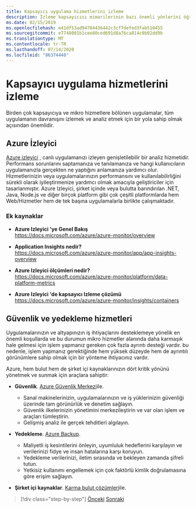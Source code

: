 ```yaml
---
title: Kapsayıcı uygulama hizmetlerini izleme
description: İzleme kapsayıcısı mimarilerinin bazı önemli yönlerini öğrenin
ms.date: 02/15/2019
ms.openlocfilehash: e41df53ad94784436442c3cf7defed3fab510455
ms.sourcegitcommit: e7748001b1cee80ced691d8a76ca814c0b02dd9b
ms.translationtype: MT
ms.contentlocale: tr-TR
ms.lasthandoff: 07/14/2020
ms.locfileid: "86374448"
---
```

# <a name="monitor-containerized-application-services"></a>Kapsayıcı uygulama hizmetlerini izleme

Birden çok kapsayıcıya ve mikro hizmetlere bölünen uygulamalar, tüm uygulamanın davranışını izlemek ve analiz etmek için bir yola sahip olmak açısından önemlidir.

## <a name="azure-monitor"></a>Azure İzleyici

[Azure izleyici](https://azure.microsoft.com/services/monitor/) , canlı uygulamanızı izleyen genişletilebilir bir analiz hizmetidir. Performans sorunlarını saptamanıza ve tanılamanıza ve hangi kullanıcıların uygulamanızla gerçekten ne yaptığını anlamanıza yardımcı olur. Hizmetlerinizin veya uygulamalarınızın performansını ve kullanılabilirliğini sürekli olarak iyileştirmenize yardımcı olmak amacıyla geliştiriciler için tasarlanmıştır. Azure Izleyici, şirket içinde veya bulutta barındırılan .NET, Java, Node.js ve diğer birçok platform gibi çok çeşitli platformlarda hem Web/Hizmetler hem de tek başına uygulamalarla birlikte çalışmaktadır.

### <a name="additional-resources"></a>Ek kaynaklar

- **Azure Izleyici 'ye Genel Bakış** \
  <https://docs.microsoft.com/azure/azure-monitor/overview>

- **Application Insights nedir?** \
  <https://docs.microsoft.com/azure/azure-monitor/app/app-insights-overview>

- **Azure Izleyici ölçümleri nedir?** \
  <https://docs.microsoft.com/azure/azure-monitor/platform/data-platform-metrics>

- **Azure Izleyici 'de kapsayıcı Izleme çözümü** \
  <https://docs.microsoft.com/azure/azure-monitor/insights/containers>

## <a name="security-and-backup-services"></a>Güvenlik ve yedekleme hizmetleri

Uygulamalarınızın ve altyapınızın iş ihtiyaçlarını desteklemeye yönelik en önemli koşullarda ve bu durumun mikro hizmetler alanında daha karmaşık hale gelmesi için işlem yapmanız gereken çok fazla ayrıntı desteği vardır. bu nedenle, işlem yapmanız gerektiğinde hem yüksek düzeyde hem de ayrıntılı görünümlere sahip olmak için bir yönteme ihtiyacınız vardır.

Azure, hem bulut hem de şirket içi kaynaklarınızın dört kritik yönünü yönetmek ve sunmak için araçlara sahiptir:

- **Güvenlik**. [Azure Güvenlik Merkezi](https://azure.microsoft.com/services/security-center/)ile.
  - Sanal makinelerinizin, uygulamalarınızın ve iş yüklerinizin güvenliği üzerinde tam görünürlük ve denetim sağlayın.
  - Güvenlik ilkelerinizin yönetimini merkezileştirin ve var olan işlem ve araçları tümleştirin.
  - Gelişmiş analiz ile gerçek tehditleri algılayın.

- **Yedekleme**. [Azure Backup](https://azure.microsoft.com/services/backup/).
  - Maliyetli iş kesintilerini önleyin, uyumluluk hedeflerini karşılayın ve verilerinizi fidye ve insan hatalarına karşı koruyun.
  - Yedekleme verilerinizi, iletim sırasında ve bekleyen zamanda şifreli tutun.
  - Yetkisiz kullanımı engellemek için çok faktörlü kimlik doğrulamasına göre erişim sağlayın.

- **Şirket içi kaynaklar**. [Karma bulut çözümleri](https://azure.microsoft.com/solutions/hybrid-cloud-app/)ile.

>[!div class="step-by-step"]
>[Önceki](manage-production-docker-environments.md) 
> [Sonraki](../key-takeaways/index.md)
